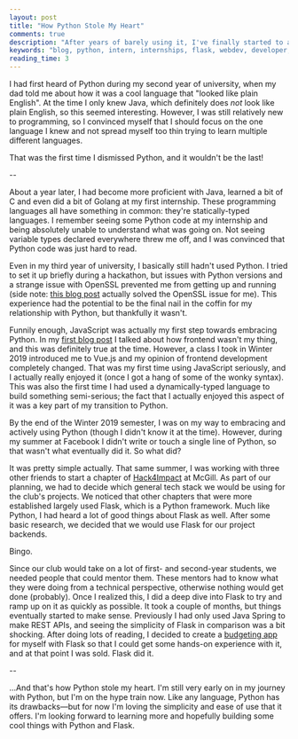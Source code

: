 ```yaml
---
layout: post
title: "How Python Stole My Heart"
comments: true
description: "After years of barely using it, I've finally started to appreciate Python."
keywords: "blog, python, intern, internships, flask, webdev, developer, coding, fullstack"
reading_time: 3
---
```


I had first heard of Python during my second year of university, when my dad told me about how it was a cool language that "looked like plain English". At the time I only knew Java, which definitely does _not_ look like plain English, so this seemed interesting. However, I was still relatively new to programming, so I convinced myself that I should focus on the one language I knew and not spread myself too thin trying to learn multiple different languages.

That was the first time I dismissed Python, and it wouldn't be the last!

--

About a year later, I had become more proficient with Java, learned a bit of C and even did a bit of Golang at my first internship. These programming languages all have something in common: they're statically-typed languages. I remember seeing some Python code at my internship and being absolutely unable to understand what was going on. Not seeing variable types declared everywhere threw me off, and I was convinced that Python code was just hard to read.

Even in my third year of university, I basically still hadn't used Python. I tried to set it up briefly during a hackathon, but issues with Python versions and a strange issue with OpenSSL prevented me from getting up and running (side note: [this blog post](https://blog.hankcs.com/15218609863642.html) actually solved the OpenSSL issue for me). This experience had the potential to be the final nail in the coffin for my relationship with Python, but thankfully it wasn't.

Funnily enough, JavaScript was actually my first step towards embracing Python. In my [first blog post](https://kraglalbert.github.io/2018/the-first-post/) I talked about how frontend wasn't my thing, and this was definitely true at the time. However, a class I took in Winter 2019 introduced me to Vue.js and my opinion of frontend development completely changed. That was my first time using JavaScript seriously, and I actually really enjoyed it (once I got a hang of some of the wonky syntax). This was also the first time I had used a dynamically-typed language to build something semi-serious; the fact that I actually enjoyed this aspect of it was a key part of my transition to Python.

By the end of the Winter 2019 semester, I was on my way to embracing and actively using Python (though I didn't know it at the time). However, during my summer at Facebook I didn't write or touch a single line of Python, so that wasn't what eventually did it. So what did?

It was pretty simple actually. That same summer, I was working with three other friends to start a chapter of [Hack4Impact](https://github.com/hack4impact-mcgill) at McGill. As part of our planning, we had to decide which general tech stack we would be using for the club's projects. We noticed that other chapters that were more established largely used Flask, which is a Python framework. Much like Python, I had heard a lot of good things about Flask as well. After some basic research, we decided that we would use Flask for our project backends.

Bingo.

Since our club would take on a lot of first- and second-year students, we needed people that could mentor them. These mentors had to know what they were doing from a technical perspective, otherwise nothing would get done (probably). Once I realized this, I did a deep dive into Flask to try and ramp up on it as quickly as possible. It took a couple of months, but things eventually started to make sense. Previously I had only used Java Spring to make REST APIs, and seeing the simplicity of Flask in comparison was a bit shocking. After doing lots of reading, I decided to create a [budgeting app](https://github.com/kraglalbert/budgie-web) for myself with Flask so that I could get some hands-on experience with it, and at that point I was sold. Flask did it.

--

...And that's how Python stole my heart. I'm still very early on in my journey with Python, but I'm on the hype train now. Like any language, Python has its drawbacks—but for now I'm loving the simplicity and ease of use that it offers. I'm looking forward to learning more and hopefully building some cool things with Python and Flask.
